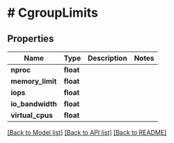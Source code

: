 # # CgroupLimits

## Properties

Name | Type | Description | Notes
------------ | ------------- | ------------- | -------------
**nproc** | **float** |  |
**memory_limit** | **float** |  |
**iops** | **float** |  |
**io_bandwidth** | **float** |  |
**virtual_cpus** | **float** |  |

[[Back to Model list]](../../README.md#models) [[Back to API list]](../../README.md#endpoints) [[Back to README]](../../README.md)
